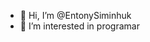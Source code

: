 - 👋 Hi, I’m @EntonySiminhuk
- 👀 I’m interested in programar
<!---
EntonySiminhuk/EntonySiminhuk is a ✨ special ✨ repository because its `README.md` (this file) appears on your GitHub profile.
You can click the Preview link to take a look at your changes.
--->
